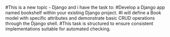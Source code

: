 #This is a new topic - Django and i have the task to:
#Develop a Django app named bookshelf within your existing Django project. 
#I will define a Book model with specific attributes and demonstrate basic CRUD operations through the Django shell. 
#This task is structured to ensure consistent implementations suitable for automated checking.
